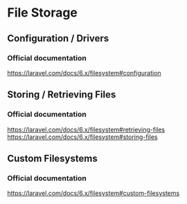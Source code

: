 # File Storage
## Configuration / Drivers
### Official documentation
https://laravel.com/docs/6.x/filesystem#configuration
## Storing / Retrieving Files
### Official documentation
https://laravel.com/docs/6.x/filesystem#retrieving-files
https://laravel.com/docs/6.x/filesystem#storing-files
## Custom Filesystems
### Official documentation
https://laravel.com/docs/6.x/filesystem#custom-filesystems

